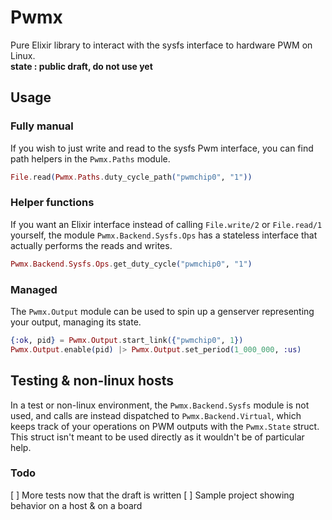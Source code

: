 # Pwmx  
Pure Elixir library to interact with the sysfs interface to hardware PWM on Linux.  
**state : public draft, do not use yet**

## Usage  

### Fully manual  
If you wish to just write and read to the sysfs Pwm interface, you can find path helpers in the `Pwmx.Paths` module.  

```elixir
File.read(Pwmx.Paths.duty_cycle_path("pwmchip0", "1"))
```

### Helper functions  
If you want an Elixir interface instead of calling `File.write/2` or `File.read/1` yourself, the module `Pwmx.Backend.Sysfs.Ops` has a stateless interface that actually performs the reads and writes.
```elixir
Pwmx.Backend.Sysfs.Ops.get_duty_cycle("pwmchip0", "1")
```

### Managed
The `Pwmx.Output` module can be used to spin up a genserver representing your output, managing its state.  
```elixir
{:ok, pid} = Pwmx.Output.start_link({"pwmchip0", 1})  
Pwmx.Output.enable(pid) |> Pwmx.Output.set_period(1_000_000, :us)  
```

## Testing & non-linux hosts
In a test or non-linux environment, the `Pwmx.Backend.Sysfs` module is not used, and calls are instead dispatched to `Pwmx.Backend.Virtual`, which keeps track of your operations on PWM outputs with the `Pwmx.State` struct. This struct isn't meant to be used directly as it wouldn't be of particular help.

### Todo

[ ] More tests now that the draft is written
[ ] Sample project showing behavior on a host & on a board



